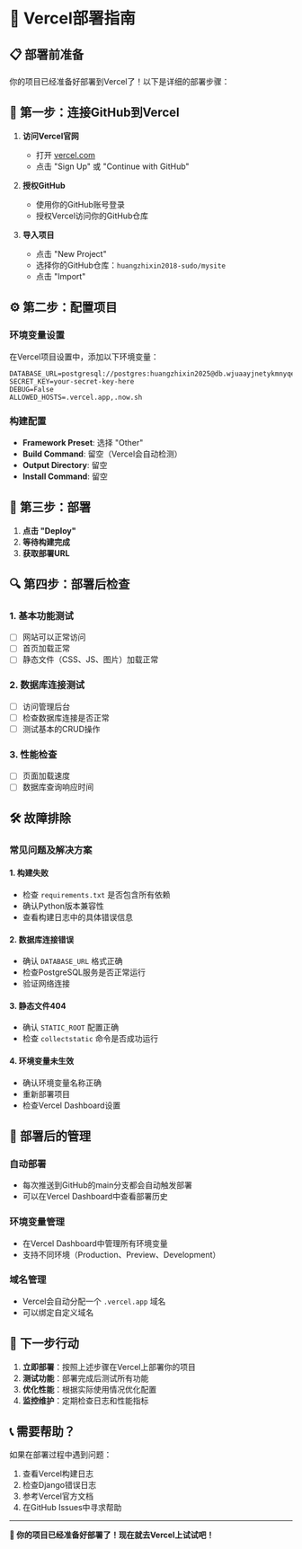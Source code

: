 # 🚀 Vercel部署指南

## 📋 部署前准备

你的项目已经准备好部署到Vercel了！以下是详细的部署步骤：

## 🔗 第一步：连接GitHub到Vercel

1. **访问Vercel官网**
   - 打开 [vercel.com](https://vercel.com)
   - 点击 "Sign Up" 或 "Continue with GitHub"

2. **授权GitHub**
   - 使用你的GitHub账号登录
   - 授权Vercel访问你的GitHub仓库

3. **导入项目**
   - 点击 "New Project"
   - 选择你的GitHub仓库：`huangzhixin2018-sudo/mysite`
   - 点击 "Import"

## ⚙️ 第二步：配置项目

### 环境变量设置
在Vercel项目设置中，添加以下环境变量：

```
DATABASE_URL=postgresql://postgres:huangzhixin2025@db.wjuaayjnetykmnyqejhi.supabase.co:5432/postgres
SECRET_KEY=your-secret-key-here
DEBUG=False
ALLOWED_HOSTS=.vercel.app,.now.sh
```

### 构建配置
- **Framework Preset**: 选择 "Other"
- **Build Command**: 留空（Vercel会自动检测）
- **Output Directory**: 留空
- **Install Command**: 留空

## 🚀 第三步：部署

1. **点击 "Deploy"**
2. **等待构建完成**
3. **获取部署URL**

## 🔍 第四步：部署后检查

### 1. 基本功能测试
- [ ] 网站可以正常访问
- [ ] 首页加载正常
- [ ] 静态文件（CSS、JS、图片）加载正常

### 2. 数据库连接测试
- [ ] 访问管理后台
- [ ] 检查数据库连接是否正常
- [ ] 测试基本的CRUD操作

### 3. 性能检查
- [ ] 页面加载速度
- [ ] 数据库查询响应时间

## 🛠️ 故障排除

### 常见问题及解决方案

#### 1. 构建失败
- 检查 `requirements.txt` 是否包含所有依赖
- 确认Python版本兼容性
- 查看构建日志中的具体错误信息

#### 2. 数据库连接错误
- 确认 `DATABASE_URL` 格式正确
- 检查PostgreSQL服务是否正常运行
- 验证网络连接

#### 3. 静态文件404
- 确认 `STATIC_ROOT` 配置正确
- 检查 `collectstatic` 命令是否成功运行

#### 4. 环境变量未生效
- 确认环境变量名称正确
- 重新部署项目
- 检查Vercel Dashboard设置

## 📱 部署后的管理

### 自动部署
- 每次推送到GitHub的main分支都会自动触发部署
- 可以在Vercel Dashboard中查看部署历史

### 环境变量管理
- 在Vercel Dashboard中管理所有环境变量
- 支持不同环境（Production、Preview、Development）

### 域名管理
- Vercel会自动分配一个 `.vercel.app` 域名
- 可以绑定自定义域名

## 🎯 下一步行动

1. **立即部署**：按照上述步骤在Vercel上部署你的项目
2. **测试功能**：部署完成后测试所有功能
3. **优化性能**：根据实际使用情况优化配置
4. **监控维护**：定期检查日志和性能指标

## 📞 需要帮助？

如果在部署过程中遇到问题：
1. 查看Vercel构建日志
2. 检查Django错误日志
3. 参考Vercel官方文档
4. 在GitHub Issues中寻求帮助

---

**🎉 你的项目已经准备好部署了！现在就去Vercel上试试吧！**
